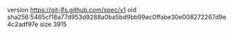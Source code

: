 version https://git-lfs.github.com/spec/v1
oid sha256:5465cf18a77d953d9288a0ba5bd9bb99ec0ffabe30e008272267d9e4c2adf97e
size 3915
